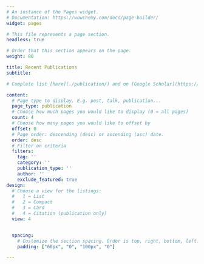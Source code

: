 ```yaml
---
# An instance of the Pages widget.
# Documentation: https://wowchemy.com/docs/page-builder/
widget: pages

# This file represents a page section.
headless: true

# Order that this section appears on the page.
weight: 80

title: Recent Publications
subtitle: 

# Complete list [here](./publication/) and on [Google Scholar](https://scholar.google.com.br/citations?user=ETyTAKcAAAAJ&hl).

content:
  # Page type to display. E.g. post, talk, publication...
  page_type: publication
  # Choose how much pages you would like to display (0 = all pages)
  count: 4
  # Choose how many pages you would like to offset by
  offset: 0
  # Page order: descending (desc) or ascending (asc) date.
  order: desc
  # Filter on criteria
  filters:
    tag: ''
    category: ''
    publication_type: ''
    author: ''
    exclude_featured: true
design:
  # Choose a view for the listings:
  #   1 = List
  #   2 = Compact
  #   3 = Card
  #   4 = Citation (publication only)
  view: 4


  spacing:
    # Customize the section spacing. Order is top, right, bottom, left.
    padding: ["60px", "0", "100px", "0"]

---
```


<!---
 Complete list [here](./publication/) and on [Google Scholar](https://scholar.google.com.br/citations?user=ETyTAKcAAAAJ&hl).
-->
